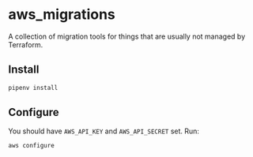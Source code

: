 # aws_migrations

A collection of migration tools for things that are usually not managed by Terraform.  

## Install

```bash
pipenv install
```

## Configure

You should have `AWS_API_KEY` and `AWS_API_SECRET` set. Run:

```bash
aws configure
```
